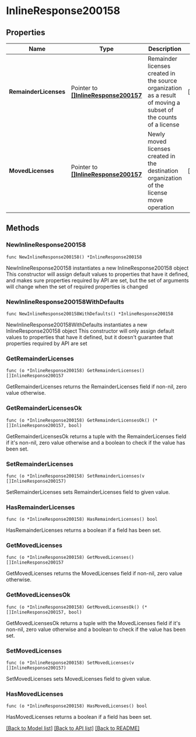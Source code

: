 # InlineResponse200158

## Properties

Name | Type | Description | Notes
------------ | ------------- | ------------- | -------------
**RemainderLicenses** | Pointer to [**[]InlineResponse200157**](InlineResponse200157.md) | Remainder licenses created in the source organization as a result of moving a subset of the counts of a license | [optional] 
**MovedLicenses** | Pointer to [**[]InlineResponse200157**](InlineResponse200157.md) | Newly moved licenses created in the destination organization of the license move operation | [optional] 

## Methods

### NewInlineResponse200158

`func NewInlineResponse200158() *InlineResponse200158`

NewInlineResponse200158 instantiates a new InlineResponse200158 object
This constructor will assign default values to properties that have it defined,
and makes sure properties required by API are set, but the set of arguments
will change when the set of required properties is changed

### NewInlineResponse200158WithDefaults

`func NewInlineResponse200158WithDefaults() *InlineResponse200158`

NewInlineResponse200158WithDefaults instantiates a new InlineResponse200158 object
This constructor will only assign default values to properties that have it defined,
but it doesn't guarantee that properties required by API are set

### GetRemainderLicenses

`func (o *InlineResponse200158) GetRemainderLicenses() []InlineResponse200157`

GetRemainderLicenses returns the RemainderLicenses field if non-nil, zero value otherwise.

### GetRemainderLicensesOk

`func (o *InlineResponse200158) GetRemainderLicensesOk() (*[]InlineResponse200157, bool)`

GetRemainderLicensesOk returns a tuple with the RemainderLicenses field if it's non-nil, zero value otherwise
and a boolean to check if the value has been set.

### SetRemainderLicenses

`func (o *InlineResponse200158) SetRemainderLicenses(v []InlineResponse200157)`

SetRemainderLicenses sets RemainderLicenses field to given value.

### HasRemainderLicenses

`func (o *InlineResponse200158) HasRemainderLicenses() bool`

HasRemainderLicenses returns a boolean if a field has been set.

### GetMovedLicenses

`func (o *InlineResponse200158) GetMovedLicenses() []InlineResponse200157`

GetMovedLicenses returns the MovedLicenses field if non-nil, zero value otherwise.

### GetMovedLicensesOk

`func (o *InlineResponse200158) GetMovedLicensesOk() (*[]InlineResponse200157, bool)`

GetMovedLicensesOk returns a tuple with the MovedLicenses field if it's non-nil, zero value otherwise
and a boolean to check if the value has been set.

### SetMovedLicenses

`func (o *InlineResponse200158) SetMovedLicenses(v []InlineResponse200157)`

SetMovedLicenses sets MovedLicenses field to given value.

### HasMovedLicenses

`func (o *InlineResponse200158) HasMovedLicenses() bool`

HasMovedLicenses returns a boolean if a field has been set.


[[Back to Model list]](../README.md#documentation-for-models) [[Back to API list]](../README.md#documentation-for-api-endpoints) [[Back to README]](../README.md)


